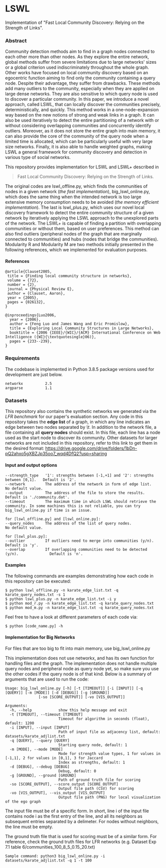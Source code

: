 # LSWL
Implementation of "Fast Local Community Discovery: Relying on the Strength of Links".

### Abstract
Community detection methods aim to find in a graph nodes connected to each other more than other nodes. As they explore the entire network, global methods suffer from severe limitations due to large networks' sizes or a global criterion used indiscriminately throughout the whole graph.
Other works have focused on local community discovery based on an egocentric function aiming to find only the community containing a query node. 
Despite their advantage, they suffer from drawbacks. These methods add many outliers to the community, especially when they are applied on large dense networks. They are also sensitive to which query node is used to discover a particular community. In this paper, we introduce a novel approach, called LSWL, that can locally discover the communities precisely, deterministically, and quickly. This method works in a one-node-expansion way based on the new notions of strong and weak links in a graph. It can also be used iteratively to detect the entire partitioning of a network with or without considering overlapping communities and concurrently identify outliers. Moreover, as it does not store the entire graph into main memory, it can also provide the core of the community of the query node when a limited time is allocated, which can be particularly useful with very large size networks. Finally, it is also able to handle weighted graphs, making LSWL a general framework for community discovery and  detection in various type of social networks. 


This repository provides implementation for LSWL and LSWL+ described in
> Fast Local Community Discovery: Relying on the Strength of Links.

The original codes are lswl_offline.py, which finds the communities of nodes in a given network (*the fast implementation*), big_lswl_online.py, which does the same thing when the intended network is too large extensive memory consumption needs to be avoided (*the memory efficient implementation*). The last is lswl_plus.py, which uses our novel local discovery framework to detect the entire community structure of a given network by iteratively applying the LSWL approach to the unexplored parts of the network. The LSWL+ is capable of finding a partition with overlapping communities or without them, based on user preferences. This method can also find outliers (peripheral nodes of the graph that are marginally connected to communities) and hubs (nodes that bridge the communities). Modularity R and Modularity M are two methods initially presented in the following references, which we implemented for evaluation purposes.


#### References
	@article{Clauset2005,
	 title = {Finding local community structure in networks},
	 volume = {72},
	 number = {2},
	 journal = {Physical Review E},
	 author = {Clauset, Aaron},
	 year = {2005},
	 pages = {026132},
	}

	@inproceedings{Luo2006,
	  year = {2006},
	  author = {Feng Luo and James Wang and Eric Promislow},
	  title = {Exploring Local Community Structures in Large Networks},
	  booktitle = {2006 {IEEE}/{WIC}/{ACM} International Conference on Web Intelligence ({WI}{\textquotesingle}06)},
	  pages = {233--239},
	}

### Requirements
The codebase is implemented in Python 3.8.5 package versions used for development are just below.
```
networkx          2.5
argparse          1.1
```

### Datasets

This repository also contains the synthetic networks we generated via the *LFR benchmark* for our paper's evaluation section. Any code in this repository takes the **edge list** of a graph, in which any line indicates an edge between two nodes separated by *\t*. In addition to the network file, a file containing all **query nodes** should exist. In this file, each line has a node used as the start node to discover its community. Other datasets for larger networks are not included in this repository, refer to this link to get them in the desired format: https://drive.google.com/drive/folders/1bDn-pQ2ahxo5gXBZJp35oo7_wqd4DfQ2?usp=sharing

#### Input and output options
```
--strength_type   '1': strengths between [-1,+1] and '2': strengths between [0,1].   Default is '2'.
--network         The address of the network in form of edge list.                   No default value.
--output          The address of the file to store the results.                      Default is './community.dat'.
--timeout         The maximum time in which LSWL should retrieve the community. In some machines this is not reliable, you can try big_lswl_online.py if time is an issue.

for [lswl_offline.py] and [lswl_online.py]:
--query_nodes     The address of the list of query nodes.                            No default value.

for [lswl_plus.py]:
--outlier         If outliers need to merge into communities (y/n).                  Default is 'y'.
--overlap         If overlapping communities need to be detected (y/n).              Default is 'n'.
```

#### Examples

The following commands are examples demonstrating how each code in this repository can be executed:
```
$ python lswl_offline.py -n karate_edge_list.txt -q karate_query_nodes.txt -s 1
$ python lswl_plus.py -n karate_edge_list.txt -i y
$ python mod_r.py -n karate_edge_list.txt -q karate_query_nodes.txt
$ python mod_m.py -n karate_edge_list.txt -q karate_query_nodes.txt
```

Feel free to have a look at different parameters of each code via:
```
$ python [code_name.py] -h
```

#### Implementation for Big Networks
For files that are too big to fit into main memory, use big_lswl_online.py

This implementation does not use networkx, and has its own function for handling files and the graph. The implementation does not handle multiple query nodes and peripheral node as query node yet, so make sure you use the other codes if the query node is of that kind.
Below is a summary of arguments that are used to run the code:



```
Usage: big_lswl_online.py [-h] [-t [TIMEOUT]] [-i [INPUT]] [-q [QUERY]] [-m [MODE]] [-d [DEBUG]] [-g [GROUND]]
               [-so [SCORE_OUTPUT]] [-vo [VIS_OUTPUT]]

Arguments:
  -h, --help            show this help message and exit
  -t [TIMEOUT], --timeout [TIMEOUT]
                        Timeout for algorithm in seconds (float), default: 1200
  -i [INPUT], --input [INPUT]
                        Path of input file as adjacency list, default: datasets/karate_adjlist.txt
  -q [QUERY], --query [QUERY]
                        Starting query node, default: 1
  -m [MODE], --mode [MODE]
                        Mode for strength value types, 1 for values in [-1,1], 2 for values in [0,1], 3 for Jaccard
                        Index as strengths, default: 1
  -d [DEBUG], --debug [DEBUG]
                        Debug, default: 0
  -g [GROUND], --ground [GROUND]
                        Path of ground truth file for scoring
  -so [SCORE_OUTPUT], --score_output [SCORE_OUTPUT]
                        Output file path (CSV) for scoring
  -vo [VIS_OUTPUT], --vis_output [VIS_OUTPUT]
                        Output file path (PNG) for local visualization of the ego graph
```

The input file must be of a specific form. In short, line i of the input file contains node i as the first entry of the line, and all its neighbors as subsequent entries separated by a delimeter. For nodes without neighbors, the line must be empty.

The ground truth file that is used for scoring must be of a similar form. For reference, check the ground truth files for LFR networks (e.g. Dataset Exp 7.1 table 6/communities_100_8_5_0.15_20.txt)

```
Sample command: python3 big_lswl_online.py -i datasets/karate_adjlist.txt -q 1 -t 100
```







